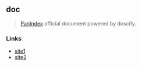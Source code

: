 ## doc
> [PanIndex](https://github.com/libsgh/PanIndex) official document powered by doscify.
### Links
- [site1](https://docs.noki.icu/#/)
- [site2](https://pan-index.pages.dev/)